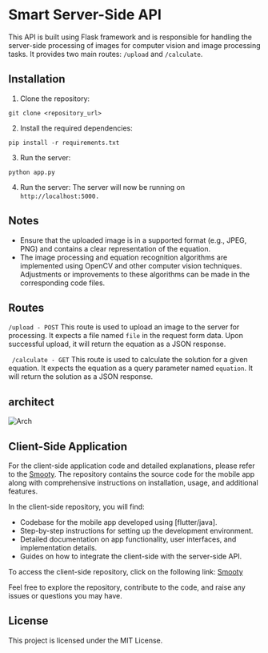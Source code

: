 # Smart Server-Side API

This API is built using Flask framework and is responsible for handling the server-side processing of images for computer vision and image processing tasks. It provides two main routes: `/upload` and `/calculate`.

## Installation

1. Clone the repository:

```shell
git clone <repository_url>
```
2. Install the required dependencies:

```shell
pip install -r requirements.txt
```
3. Run the server:

```shell
python app.py
```
4. Run the server:
The server will now be running on ```http://localhost:5000.```

## Notes
- Ensure that the uploaded image is in a supported format (e.g., JPEG, PNG) and contains a clear representation of the equation.
- The image processing and equation recognition algorithms are implemented using OpenCV and other computer vision techniques. Adjustments or improvements   to these algorithms can be made in the corresponding code files.

## Routes

` /upload - POST `
This route is used to upload an image to the server for processing. It expects a file named `file` in the request form data. Upon successful upload, it will return the equation as a JSON response.

` /calculate - GET`
This route is used to calculate the solution for a given equation. It expects the equation as a query parameter named `equation`. It will return the solution as a JSON response.

## architect
![Arch](https://user-images.githubusercontent.com/100499106/246194668-1c70a853-5f89-4d52-8c20-5269024b4e60.png)

## Client-Side Application

For the client-side application code and detailed explanations, please refer to the [Smooty](https://github.com/Dris7/Smoorty). The repository contains the source code for the mobile app along with comprehensive instructions on installation, usage, and additional features.

In the client-side repository, you will find:

- Codebase for the mobile app developed using [flutter/java].
- Step-by-step instructions for setting up the development environment.
- Detailed documentation on app functionality, user interfaces, and implementation details.
- Guides on how to integrate the client-side with the server-side API.
  
To access the client-side repository, click on the following link: [Smooty](https://github.com/Dris7/Smoorty)

Feel free to explore the repository, contribute to the code, and raise any issues or questions you may have.
## License
This project is licensed under the MIT License.

